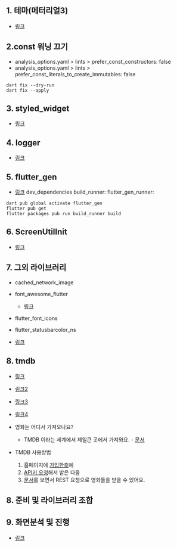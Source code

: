 ## 1. 테마(메터리얼3)
- [링크](https://m3.material.io/theme-builder#/custom)

## 2.const 워닝 끄기
- analysis_options.yaml > lints > prefer_const_constructors: false
- analysis_options.yaml > lints > prefer_const_literals_to_create_immutables: false

~~~
dart fix --dry-run  
dart fix --apply    
~~~

## 3. styled_widget
- [링크](https://pub.dev/packages/styled_widget)

## 4. logger
- [링크](https://pub.dev/packages/logger)

## 5. flutter_gen
- [링크](https://pub.dev/packages/flutter_gen)
dev_dependencies
  build_runner:
  flutter_gen_runner:
~~~
dart pub global activate flutter_gen
flutter pub get
flutter packages pub run build_runner build
~~~

## 6. ScreenUtilInit
- [링크](https://pub.dev/packages/flutter_screenutil)

## 7. 그외 라이브러리
- cached_network_image
- font_awesome_flutter
  - [링크](https://itsallwidgets.com/flutter-icon-finder)
- flutter_font_icons
- flutter_statusbarcolor_ns

- [링크](https://fluttergems.dev/)

## 8. tmdb
- [링크](https://pub.dev/packages/tmdb_api)
- [링크2](https://www.themoviedb.org/settings/api?language=ko)
- [링크3](https://developers.themoviedb.org/3/movies/get-top-rated-movies)
- [링크4](https://javiercbk.github.io/json_to_dart/)

- 영화는 어디서 가져오나요?
  - TMDB 이라는 세계에서 제일큰 곳에서 가져와요. - [문서](https://developers.themoviedb.org/3/getting-started/popularity)
- TMDB 사용방법
  1. 홈페이지에 [가입한후](https://www.themoviedb.org/signup?language=ko)에
  2. [API키 요청](https://developers.themoviedb.org/3/getting-started/introduction)해서 받은 다음
  3. [문서](https://developers.themoviedb.org/3/getting-started/languages)를 보면서 REST 요청으로 영화들을 받을 수 있어요.



## 8. 준비 및 라이브러리 조합

## 9. 화면분석 및 진행
- [링크](https://danielkim88.notion.site/5-Netflix-973dd31ae4aa4b029fada20b201dfd6a)



